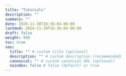 ```yaml
---
title: "Tutorials"
description: ""
summary: ""
date: 2024-11-30T16:36:04-06:00
lastmod: 2024-11-30T16:36:04-06:00
draft: false
weight: 999
toc: true
seo:
  title: "" # custom title (optional)
  description: "" # custom description (recommended)
  canonical: "" # custom canonical URL (optional)
  noindex: false # false (default) or true
---
```


